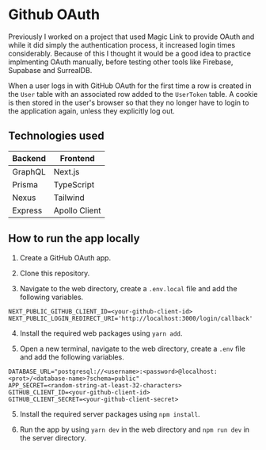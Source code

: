 # Github OAuth

Previously I worked on a project that used Magic Link to provide OAuth and while it did simply the authentication process, it increased login times considerably. Because of this I thought it would be a good idea to practice implmenting OAuth manually, before testing other tools like Firebase, Supabase and SurrealDB.

When a user logs in with GitHub OAuth for the first time a row is created in the `User` table with an associated row added to the `UserToken` table. A cookie is then stored in the user's browser so that they no longer have to login to the application again, unless they explicitly log out.

## Technologies used

| Backend | Frontend      |
| ------- | ------------- |
| GraphQL | Next.js       |
| Prisma  | TypeScript    |
| Nexus   | Tailwind      |
| Express | Apollo Client |

## How to run the app locally

1. Create a GitHub OAuth app.

2. Clone this repository.

3. Navigate to the web directory, create a `.env.local` file and add the following variables.

```
NEXT_PUBLIC_GITHUB_CLIENT_ID=<your-github-client-id>
NEXT_PUBLIC_LOGIN_REDIRECT_URI='http://localhost:3000/login/callback'
```

4. Install the required web packages using `yarn add`.

5. Open a new terminal, navigate to the web directory, create a `.env` file and add the following variables.

```
DATABASE_URL="postgresql://<username>:<password>@localhost:<prot>/<database-name>?schema=public"
APP_SECRET=<random-string-at-least-32-characters>
GITHUB_CLIENT_ID=<your-github-client-id>
GITHUB_CLIENT_SECRET=<your-github-client-secret>
```

5. Install the required server packages using `npm install`.

6. Run the app by using `yarn dev` in the web directory and `npm run dev` in the server directory.
